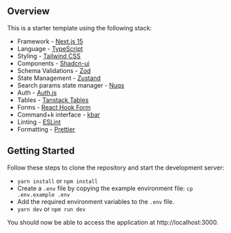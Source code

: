 ## Overview

This is a starter template using the following stack:

- Framework - [Next.js 15](https://nextjs.org/15)
- Language - [TypeScript](https://www.typescriptlang.org)
- Styling - [Tailwind CSS](https://tailwindcss.com)
- Components - [Shadcn-ui](https://ui.shadcn.com)
- Schema Validations - [Zod](https://zod.dev)
- State Management - [Zustand](https://zustand-demo.pmnd.rs)
- Search params state manager - [Nuqs](https://nuqs.47ng.com/)
- Auth - [Auth.js](https://authjs.dev/)
- Tables - [Tanstack Tables](https://ui.shadcn.com/docs/components/data-table)
- Forms - [React Hook Form](https://ui.shadcn.com/docs/components/form)
- Command+k interface - [kbar](https://kbar.vercel.app/)
- Linting - [ESLint](https://eslint.org)
- Formatting - [Prettier](https://prettier.io)

## Getting Started

Follow these steps to clone the repository and start the development server:

- `yarn install` or `npm install`
- Create a `.env` file by copying the example environment file: `cp .env.example .env`
- Add the required environment variables to the `.env` file.
- `yarn dev` or `npm run dev`

You should now be able to access the application at http://localhost:3000.
